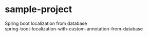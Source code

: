 # sample-project
Spring boot localization from database</br>
spring-boot-localization-with-custom-annotation-from-database